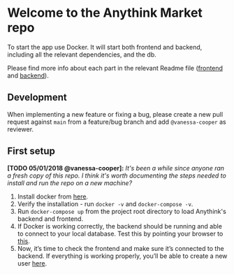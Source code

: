 # Welcome to the Anythink Market repo

To start the app use Docker. It will start both frontend and backend, including all the relevant dependencies, and the db.

Please find more info about each part in the relevant Readme file ([frontend](frontend/readme.md) and [backend](backend/README.md)).

## Development

When implementing a new feature or fixing a bug, please create a new pull request against `main` from a feature/bug branch and add `@vanessa-cooper` as reviewer.

## First setup

**[TODO 05/01/2018 @vanessa-cooper]:** _It's been a while since anyone ran a fresh copy of this repo. I think it's worth documenting the steps needed to install and run the repo on a new machine?_

1) Install docker from [here](https://docs.docker.com/get-docker/).
2) Verify the installation - run `docker -v` and `docker-compose -v`.
3) Run `docker-compose up` from the project root directory to load Anythink's backend and frontend.
4) If Docker is working correctly, the backend should be running and able to connect to your local database. Test this by pointing your browser to [this](http://localhost:3000/api/ping).
5) Now, it’s time to check the frontend and make sure it’s connected to the backend. If everything is working properly, you’ll be able to create a new user [here](http://localhost:3001/register).



